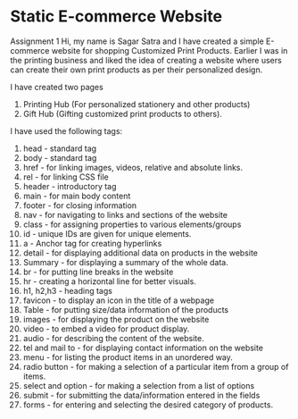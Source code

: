 # Static E-commerce Website
Assignment 1
Hi, my name is Sagar Satra and I have created a simple E-commerce website for shopping Customized Print Products.
Earlier I was in the printing business and liked the idea of creating a website where users can create their own print products as per their personalized design.

I have created two pages 
1. Printing Hub (For personalized stationery and other products)
2. Gift Hub (Gifting customized print products to others).

I have used the following tags:
1. head - standard tag
2. body - standard tag
3. href - for linking images, videos, relative and absolute links.
4. rel - for linking CSS file
5. header - introductory tag
6. main - for main body content
7. footer - for closing information
8. nav - for navigating to links and sections of the website
9. class - for assigning properties to various elements/groups
10. id - unique IDs are given for unique elements.
11. a - Anchor tag for creating hyperlinks
12. detail - for displaying additional data on products in the website
13. Summary - for displaying a summary of the whole data.
14. br - for putting line breaks in the website
15. hr - creating a horizontal line for better visuals.
16. h1, h2,h3 - heading tags
17. favicon - to display an icon in the title of a webpage
18. Table - for putting size/data information of the products
19. images - for displaying the product on the website
20. video - to embed a video for product display.
21. audio - for describing the content of the website.
22. tel and mail to - for displaying contact information on the website
23. menu - for listing the product items in an unordered way.
24. radio button - for making a selection of a particular item from a group of items.
25. select and option - for making a selection from a list of options
26. submit - for submitting the data/information entered in the fields
27. forms - for entering and selecting the desired category of products.
